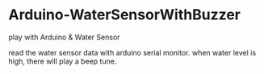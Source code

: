 # Arduino-WaterSensorWithBuzzer
play with Arduino &amp; Water Sensor

read the water sensor data with arduino serial monitor. 
when water level is high, there will play a beep tune.
